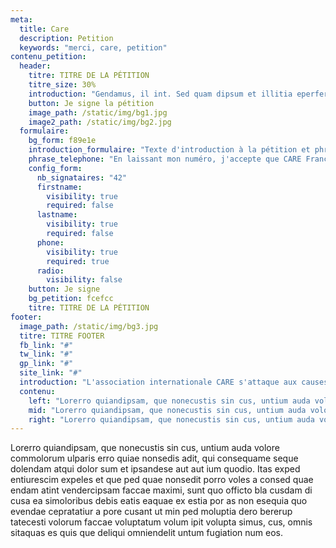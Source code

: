```yaml
---
meta:
  title: Care
  description: Petition
  keywords: "merci, care, petition"
contenu_petition:
  header:
    titre: TITRE DE LA PÉTITION
    titre_size: 30%
    introduction: "Gendamus, il int. Sed quam dipsum et illitia eperferum re plitae pellatendus exceaquatus nobitiur ? Qui con nam auta id quia nonsequo mint andebitatus as aut ea dis et vent etur se conessit volorae perio blabo. Et ressit lit ipsa mende sit pelia dolorem con consequam."
    button: Je signe la pétition
    image_path: /static/img/bg1.jpg
    image2_path: /static/img/bg2.jpg
  formulaire:
    bg_form: f89e1e
    introduction_formulaire: "Texte d'introduction à la pétition et phrase de mobilisation pour donner envie de signer la pétition en 3 ou 4 lignes. Gendamus, il int. Sed quam dipsum et illitia eperferum re plitae pellatendus exceaquatus nobitiur ? Qui con nam auta id quia nonsequo mint ea dis et vent etur se conessit volorae perio."
    phrase_telephone: "En laissant mon numéro, j'accepte que CARE France me contacte pour m'informer de ses programmes en faveur des femmes."
    config_form:
      nb_signataires: "42"
      firstname:
        visibility: true
        required: false
      lastname:
        visibility: true
        required: false
      phone:
        visibility: true
        required: true
      radio:
        visibility: false
    button: Je signe
    bg_petition: fcefcc
    titre: TITRE DE LA PÉTITION
footer:
  image_path: /static/img/bg3.jpg
  titre: TITRE FOOTER
  fb_link: "#"
  tw_link: "#"
  gp_link: "#"
  site_link: "#"
  introduction: "L'association internationale CARE s'attaque aux causes profondes de l'extrême pauvreté et aux conséquences du changement climatique"
  contenu:
    left: "Lorerro quiandipsam, que nonecustis sin cus, untium auda volore commolorum ulparis erro quiae nonsedis adit, qui consequame seque dolendam atqui dolor sum."
    mid: "Lorerro quiandipsam, que nonecustis sin cus, untium auda volore commolorum ulparis erro quiae nonsedis adit, qui consequame seque dolendam atqui dolor sum."
    right: "Lorerro quiandipsam, que nonecustis sin cus, untium auda volore commolorum ulparis erro quiae nonsedis adit, qui consequame seque dolendam atqui dolor sum."
---
```

Lorerro quiandipsam, que nonecustis sin cus, untium auda volore commolorum ulparis erro quiae nonsedis adit, qui consequame seque dolendam atqui dolor sum et ipsandese aut aut ium quodio. Itas exped entiurescim expeles et que ped quae nonsedit porro voles a consed quae endam atint vendercipsam faccae maximi, sunt quo officto bla cusdam di cusa ea simoloribus debis eatis eaquae ex estia por as non esequia quo evendae cepratatiur a pore cusant ut min ped moluptia dero bererup tatecesti volorum faccae voluptatum volum ipit volupta simus, cus, omnis sitaquas es quis que deliqui omniendelit untum fugiation num eos.